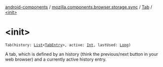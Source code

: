 [android-components](../../index.md) / [mozilla.components.browser.storage.sync](../index.md) / [Tab](index.md) / [&lt;init&gt;](./-init-.md)

# &lt;init&gt;

`Tab(history: `[`List`](https://kotlinlang.org/api/latest/jvm/stdlib/kotlin.collections/-list/index.html)`<`[`TabEntry`](../-tab-entry/index.md)`>, active: `[`Int`](https://kotlinlang.org/api/latest/jvm/stdlib/kotlin/-int/index.html)`, lastUsed: `[`Long`](https://kotlinlang.org/api/latest/jvm/stdlib/kotlin/-long/index.html)`)`

A tab, which is defined by an history (think the previous/next button in your web browser) and
a currently active history entry.

